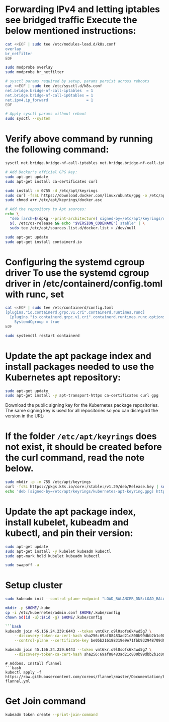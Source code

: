 # Forwarding IPv4 and letting iptables see bridged traffic Execute the below mentioned instructions:
```bash
cat <<EOF | sudo tee /etc/modules-load.d/k8s.conf
overlay
br_netfilter
EOF

sudo modprobe overlay
sudo modprobe br_netfilter

# sysctl params required by setup, params persist across reboots
cat <<EOF | sudo tee /etc/sysctl.d/k8s.conf
net.bridge.bridge-nf-call-iptables  = 1
net.bridge.bridge-nf-call-ip6tables = 1
net.ipv4.ip_forward                 = 1
EOF

# Apply sysctl params without reboot
sudo sysctl --system
```

# Verify above command by running the following command:
```bash
sysctl net.bridge.bridge-nf-call-iptables net.bridge.bridge-nf-call-ip6tables net.ipv4.ip_forward
```

```bash
# Add Docker's official GPG key:
sudo apt-get update
sudo apt-get install ca-certificates curl
```
```bash
sudo install -m 0755 -d /etc/apt/keyrings
sudo curl -fsSL https://download.docker.com/linux/ubuntu/gpg -o /etc/apt/keyrings/docker.asc
sudo chmod a+r /etc/apt/keyrings/docker.asc
```

```bash
# Add the repository to Apt sources:
echo \
  "deb [arch=$(dpkg --print-architecture) signed-by=/etc/apt/keyrings/docker.asc] https://download.docker.com/linux/ubuntu \
  $(. /etc/os-release && echo "$VERSION_CODENAME") stable" | \
  sudo tee /etc/apt/sources.list.d/docker.list > /dev/null

sudo apt-get update
sudo apt-get install containerd.io
```

# Configuring the systemd cgroup driver To use the systemd cgroup driver in /etc/containerd/config.toml with runc, set
```bash
cat <<EOF | sudo tee /etc/containerd/config.toml
[plugins."io.containerd.grpc.v1.cri".containerd.runtimes.runc]
  [plugins."io.containerd.grpc.v1.cri".containerd.runtimes.runc.options]
    SystemdCgroup = true
EOF
```

```bash
sudo systemctl restart containerd
```

# Update the apt package index and install packages needed to use the Kubernetes apt repository:

```bash
sudo apt-get update
sudo apt-get install -y apt-transport-https ca-certificates curl gpg
```

Download the public signing key for the Kubernetes package repositories. The same signing key is used for all repositories so you can disregard the version in the URL:

# If the folder `/etc/apt/keyrings` does not exist, it should be created before the curl command, read the note below.
```bash
sudo mkdir -p -m 755 /etc/apt/keyrings
curl -fsSL https://pkgs.k8s.io/core:/stable:/v1.29/deb/Release.key | sudo gpg --dearmor -o /etc/apt/keyrings/kubernetes-apt-keyring.gpg
echo 'deb [signed-by=/etc/apt/keyrings/kubernetes-apt-keyring.gpg] https://pkgs.k8s.io/core:/stable:/v1.29/deb/ /' | sudo tee /etc/apt/sources.list.d/kubernetes.list
```

# Update the apt package index, install kubelet, kubeadm and kubectl, and pin their version:
```bash
sudo apt-get update
sudo apt-get install -y kubelet kubeadm kubectl
sudo apt-mark hold kubelet kubeadm kubectl

```
```bash
sudo swapoff -a
```

# Setup cluster
```bash
sudo kubeadm init --control-plane-endpoint "LOAD_BALANCER_DNS:LOAD_BALANCER_PORT" --upload-certs
```

```bash
mkdir -p $HOME/.kube
cp -i /etc/kubernetes/admin.conf $HOME/.kube/config
chown $d(id -u):$(id -g) $HOME/.kube/config

```bash
kubeadm join 45.156.24.239:6443 --token vmt6kr.o9l0sofs6k4wd5g7 \
	--discovery-token-ca-cert-hash sha256:69af88483ad21c800b99dbb2b1c00092fe09d916d7ff7e70fabcc5e67c2bc1aa \
	--control-plane --certificate-key be05b216188319e9e71fbb932948709d0c655e8d3b47463ad35162e5be93f74e

kubeadm join 45.156.24.239:6443 --token vmt6kr.o9l0sofs6k4wd5g7 \
	--discovery-token-ca-cert-hash sha256:69af88483ad21c800b99dbb2b1c00092fe09d916d7ff7e70fabcc5e67c2bc1aa 
```
```
# Addons. Install flannel
```bash
kubectl apply -f https://raw.githubusercontent.com/coreos/flannel/master/Documentation/kube-flannel.yml
```

# Get Join command
```bash
kubeadm token create --print-join-command
```
